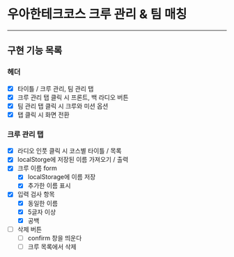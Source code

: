 # 우아한테크코스 크루 관리 & 팀 매칭

---

## 구현 기능 목록

### 헤더

- [x] 타이틀 / 크루 관리, 팀 관리 탭
- [x] 크루 관리 탭 클릭 시 프론트, 백 라디오 버튼
- [x] 팀 관리 탭 클릭 시 크루와 미션 옵션
- [x] 탭 클릭 시 화면 전환

### 크루 관리 탭

- [x] 라디오 인풋 클릭 시 코스별 타이틀 / 목록
- [x] localStorge에 저장된 이름 가져오기 / 출력
- [x] 크루 이름 form
  - [x] localStorage에 이름 저장
  - [x] 추가한 이름 표시
- [x] 입력 검사 항목
  - [x] 동일한 이름
  - [x] 5글자 이상
  - [x] 공백
- [ ] 삭제 버튼
  - [ ] confirm 창을 띄운다
  - [ ] 크루 목록에서 삭제
